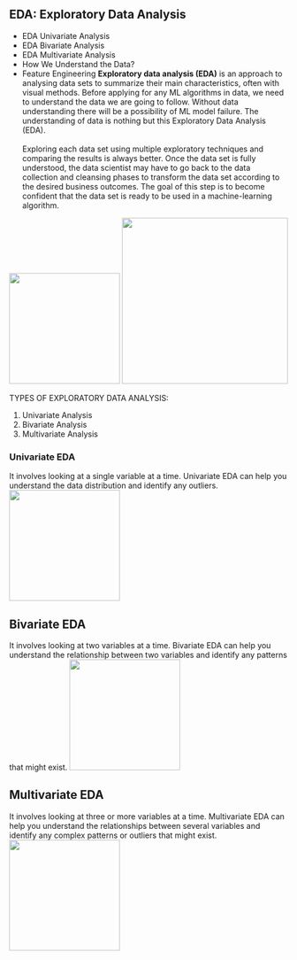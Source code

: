 ## EDA: Exploratory Data Analysis
- EDA Univariate Analysis
- EDA Bivariate Analysis
- EDA Multivariate Analysis
- How We Understand the Data?
- Feature Engineering
**Exploratory data analysis (EDA)** is an approach to analysing data sets to summarize
their main characteristics, often with visual methods. Before applying for any ML
algorithms in data, we need to understand the data we are going to follow.
Without data understanding there will be a possibility of ML model failure. The
understanding of data is nothing but this Exploratory Data Analysis (EDA).
<br></br>
Exploring each data set using multiple exploratory techniques and
comparing the results is always better. Once the data set is fully understood, the data
scientist may have to go back to the data collection and cleansing phases to
transform the data set according to the desired business outcomes. The goal of this step
is to become confident that the data set is ready to be used in a machine-learning
algorithm.
<img height= '200' src='https://github.com/user-attachments/assets/b1718d17-aa9a-4c82-86e5-1c13281e852b'>
<img height= '300' src='https://github.com/user-attachments/assets/f33b7ed9-f07d-4e99-bce9-4f8cf025fc39'>

TYPES OF EXPLORATORY DATA ANALYSIS:
1. Univariate Analysis
2. Bivariate Analysis
3. Multivariate Analysis
### Univariate EDA 
It involves looking at a single variable at a time. Univariate EDA can help
you understand the data distribution and identify any outliers.
<img height= '200' src='https://github.com/user-attachments/assets/1b44723a-7384-4938-94c6-28778be9d9c6'>

## Bivariate EDA 
It involves looking at two variables at a time. Bivariate EDA can help you
understand the relationship between two variables and identify any patterns that might
exist.
<img height= '200' src='https://github.com/user-attachments/assets/b9b5b1a9-0f3e-495b-a84f-3c58c3f202ee'>

## Multivariate EDA
It involves looking at three or more variables at a time. Multivariate
EDA can help you understand the relationships between several variables and identify
any complex patterns or outliers that might exist.
<img height= '200' src='https://github.com/user-attachments/assets/5046d378-9d0e-42e3-a09a-defe9f5c7361'>
